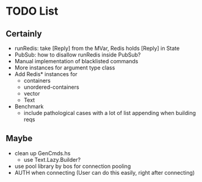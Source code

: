 # TODO List

## Certainly

- runRedis: take [Reply] from the MVar, Redis holds [Reply] in State
- PubSub: how to disallow runRedis inside PubSub?
- Manual implementation of blacklisted commands
- More instances for argument type class
- Add Redis* instances for
    - containers
    - unordered-containers
    - vector
    - Text
- Benchmark
    - include pathological cases with a lot of list appending when building reqs


## Maybe

- clean up GenCmds.hs
    - use Text.Lazy.Builder?
- use pool library by bos for connection pooling
- AUTH when connecting (User can do this easily, right after connecting)

